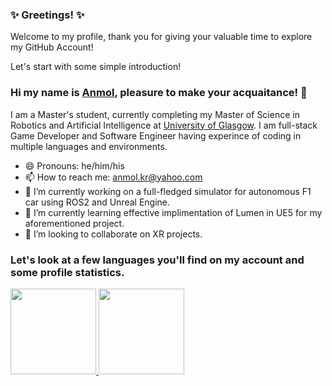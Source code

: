 ### ✨ Greetings! ✨ 

Welcome to my profile, thank you for giving your valuable time to explore my GitHub Account!

Let's start with some simple introduction!

### Hi my name is [Anmol](https://www.anmolkumar.me), pleasure to make your acquaitance! 👋

I am a Master's student, currently completing my Master of Science in Robotics and Artificial Intelligence at [University of Glasgow](https://www.gla.ac.uk). I am full-stack Game Developer and Software Engineer having experince of coding in multiple languages and environments.

- 😄 Pronouns: he/him/his
- 📫 How to reach me: anmol.kr@yahoo.com
- 🔭 I’m currently working on a full-fledged simulator for autonomous F1 car using ROS2 and Unreal Engine.
- 🌱 I’m currently learning effective implimentation of Lumen in UE5 for my aforementioned project.
- 👯 I’m looking to collaborate on XR projects.

### Let's look at a few languages you'll find on my account and some profile statistics.

<a href="https://https://github.com/AzvenusK"><img height="137px" src="https://github-readme-stats.vercel.app/api?username=AzvenusK&hide_title=true&hide_border=true&show_icons=true&include_all_commits=true&count_private=true&line_height=21&text_color=000&icon_color=000&bg_color=0,ea6161,ffc64d,fffc4d,52fa5a&theme=graywhite" />
  <img height="137px" src="https://github-readme-stats.vercel.app/api/top-langs/?username=AzvenusK&hide=html&hide_title=true&hide_border=true&layout=compact&langs_count=6&exclude_repo=comp426,Redventures-Movie-Quotes&text_color=000&icon_color=fff&bg_color=0,52fa5a,4dfcff,c64dff&theme=graywhite" /></a>

